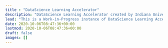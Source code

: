 ```yaml
---
title : "DataScience Learning Accelerator"
description: "DataScience Learning Accelerator created by Indiana University CTIL to accelerator learnings process for data science students."
lead: "This is a Work-in-Progress instance of DataScience Learning Accelerator project led by IU CTIL team. You can edit this text in content/_index.md"
date: 2020-10-06T08:47:36+00:00
lastmod: 2020-10-06T08:47:36+00:00
draft: false
images: []
---
```


